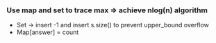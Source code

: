### Use map and set to trace max => achieve nlog(n) algorithm
- Set -> insert -1 and insert s.size() to prevent upper_bound overflow
- Map[answer] = count
